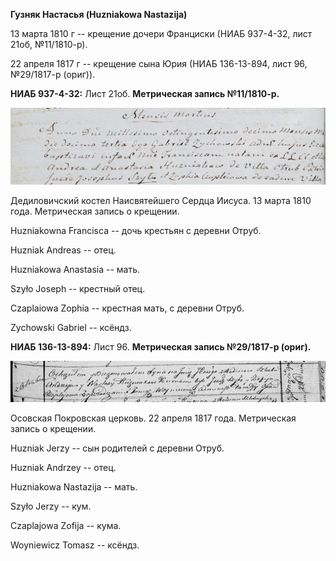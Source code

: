 **Гузняк Настасья (Huzniakowa Nastazija)**

13 марта 1810 г -- крещение дочери Франциски (НИАБ 937-4-32, лист 21об,
№11/1810-р).

22 апреля 1817 г -- крещение сына Юрия (НИАБ 136-13-894, лист 96,
№29/1817-р (ориг)).

**НИАБ 937-4-32:** Лист 21об. **Метрическая запись №11/1810-р.**

![](./media/5563b7e7620e4d9edb523ee092d94ae4180df0d4.png)

Дедиловичский костел Наисвятейшего Сердца Иисуса. 13 марта 1810 года.
Метрическая запись о крещении.

Huzniakowna Francisca -- дочь крестьян с деревни Отруб.

Huzniak Andreas -- отец.

Huzniakowa Anastasia -- мать.

Szyło Joseph -- крестный отец.

Czaplaiowa Zophia -- крестная мать, с деревни Отруб.

Zychowski Gabriel -- ксёндз.

**НИАБ 136-13-894:** Лист 96. **Метрическая запись №29/1817-р (ориг).**

![](./media/5ecaaeaf583c4040efc8318a91feb123163781d1.png)

Осовская Покровская церковь. 22 апреля 1817 года. Метрическая запись о
крещении.

Huzniak Jerzy -- сын родителей с деревни Отруб.

Huzniak Andrzey -- отец.

Huzniakowa Nastazija -- мать.

Szyło Jerzy -- кум.

Czaplajowa Zofija -- кума.

Woyniewicz Tomasz -- ксёндз.
